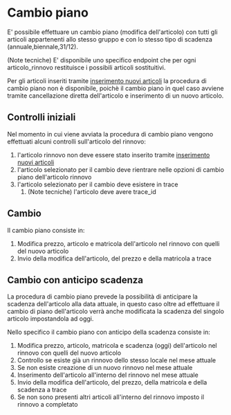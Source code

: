# Cambio piano

E' possibile effettuare un cambio piano (modifica dell'articolo) con tutti gli articoli appartenenti allo stesso gruppo e con lo stesso tipo di scadenza (annuale,biennale,31/12).

(Note tecniche) E' disponibile uno specifico endpoint che per ogni articolo_rinnovo restituisce i possibili articoli sostituitivi.

Per gli articoli inseriti tramite [inserimento nuovi articoli](../inserimento) la procedura di cambio piano non è disponibile, poichè il cambio piano in quel caso avviene tramite cancellazione diretta dell'articolo e inserimento di un nuovo articolo.

## Controlli iniziali

Nel momento in cui viene avviata la procedura di cambio piano vengono effettuati alcuni controlli sull'articolo del rinnovo:

1. l'articolo rinnovo non deve essere stato inserito tramite [inserimento nuovi articoli](../inserimento)
2. l'articolo selezionato per il cambio deve rientrare nelle opzioni di cambio piano dell'articolo rinnovo
3. l'articolo selezionato per il cambio deve esistere in trace
   1. (Note tecniche) l'articolo deve avere trace_id

## Cambio

Il cambio piano consiste in:

1. Modifica prezzo, articolo e matricola dell'articolo nel rinnovo con quelli del nuovo articolo
2. Invio della modifica dell'articolo, del prezzo e della matricola a trace

## Cambio con anticipo scadenza

La procedura di cambio piano prevede la possibilità di anticipare la scadenza dell'articolo alla data attuale, in questo caso oltre ad effettuare il cambio di piano dell'articolo verrà anche modificata la scadenza del singolo articolo impostandola ad oggi.

Nello specifico il cambio piano con anticipo della scadenza consiste in:

1. Modifica prezzo, articolo, matricola e scadenza (oggi) dell'articolo nel rinnovo con quelli del nuovo articolo
2. Controllo se esiste già un rinnovo dello stesso locale nel mese attuale
3. Se non esiste creazione di un nuovo rinnovo nel mese attuale
4. Inserimento dell'articolo all'interno del rinnovo nel mese attuale
5. Invio della modifica dell'articolo, del prezzo, della matricola e della scadenza a trace
6. Se non sono presenti altri articoli all'interno del rinnovo imposto il rinnovo a completato
